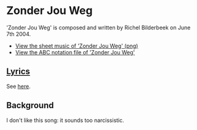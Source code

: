 # Zonder Jou Weg

'Zonder Jou Weg' is composed and written by Richel Bilderbeek
on June 7th 2004.

* [View the sheet music of 'Zonder Jou Weg' (png)](27_zonder_jou_weg.png)
* [View the ABC notation file of 'Zonder Jou Weg'](27_zonder_jou_weg.abc)

## [Lyrics](27_zonder_jou_weg.txt)

See [here](27_zonder_jou_weg.txt).

## Background

I don't like this song: it sounds too narcissistic.
